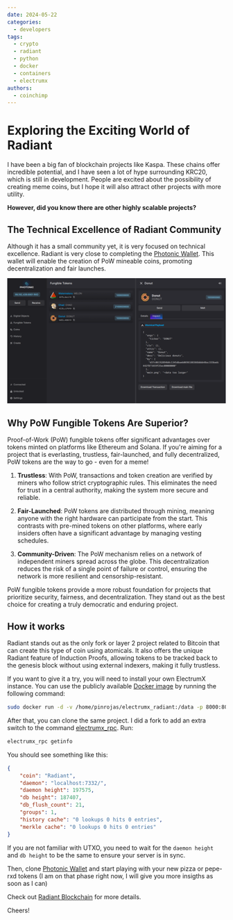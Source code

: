 ```yaml
---
date: 2024-05-22
categories:
  - developers
tags:
  - crypto
  - radiant
  - python
  - docker
  - containers
  - electrumx
authors:
  - coinchimp
---
```


# Exploring the Exciting World of Radiant

I have been a big fan of blockchain projects like Kaspa. These chains offer incredible potential, and I have seen a lot of hype surrounding KRC20, which is still in development. People are excited about the possibility of creating meme coins, but I hope it will also attract other projects with more utility.

**However, did you know there are other highly scalable projects?** 

## The Technical Excellence of Radiant Community
Although it has a small community yet, it is very focused on technical excellence. Radiant is very close to completing the [Photonic Wallet](https://github.com/1razoo/photonic-wallet). This wallet will enable the creation of PoW mineable coins, promoting decentralization and fair launches.

![PoW fungible tokens with Radiant Photonic Wallet](./radiant-fungible-pow-tokens-atomicals-photonic-wallet.png)

## Why PoW Fungible Tokens Are Superior?

Proof-of-Work (PoW) fungible tokens offer significant advantages over tokens minted on platforms like Ethereum and Solana. If you're aiming for a project that is everlasting, trustless, fair-launched, and fully decentralized, PoW tokens are the way to go - even for a meme!

1. **Trustless**: With PoW, transactions and token creation are verified by miners who follow strict cryptographic rules. This eliminates the need for trust in a central authority, making the system more secure and reliable.

2. **Fair-Launched**: PoW tokens are distributed through mining, meaning anyone with the right hardware can participate from the start. This contrasts with pre-mined tokens on other platforms, where early insiders often have a significant advantage by managing vesting schedules.

3. **Community-Driven**: The PoW mechanism relies on a network of independent miners spread across the globe. This decentralization reduces the risk of a single point of failure or control, ensuring the network is more resilient and censorship-resistant.

PoW fungible tokens provide a more robust foundation for projects that prioritize security, fairness, and decentralization. They stand out as the best choice for creating a truly democratic and enduring project.

## How it works

Radiant stands out as the only fork or layer 2 project related to Bitcoin that can create this type of coin using atomicals. It also offers the unique Radiant feature of Induction Proofs, allowing tokens to be tracked back to the genesis block without using external indexers, making it fully trustless.

If you want to give it a try, you will need to install your own ElectrumX instance. You can use the publicly available [Docker image](https://hub.docker.com/r/radiantcommunity/electrumx_radiant_node) by running the following command:

```bash
sudo docker run -d -v /home/pinrojas/electrumx_radiant:/data -p 8000:8000 radiantcommunity/electrumx_radiant_node:latest
```

After that, you can clone the same project. I did a fork to add an extra switch to the command [electrumx_rpc](https://github.com/coinchimp/electrumx). Run:

```bash
electrumx_rpc getinfo
```

You should see something like this:

```json
{
    "coin": "Radiant",
    "daemon": "localhost:7332/",
    "daemon height": 197575,
    "db height": 187407,
    "db_flush_count": 21,
    "groups": 1,
    "history cache": "0 lookups 0 hits 0 entries",
    "merkle cache": "0 lookups 0 hits 0 entries"
}
```

If you are not familiar with UTXO, you need to wait for the `daemon height` and `db height` to be the same to ensure your server is in sync. 

Then, clone [Photonic Wallet](https://github.com/1razoo/photonic-wallet) and start playing with your new pizza or pepe-rxd tokens (I am on that phase right now, I will give you more insigths as soon as I can)

Check out [Radiant Blockchain](https://radiantblockchain.org/) for more details.

Cheers!